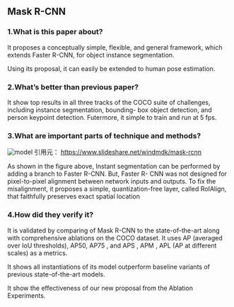 ## Mask R-CNN

### 1.What is this paper about?

It proposes a conceptually simple, flexible, and general framework, which extends Faster R-CNN, for object instance segmentation.

Using its proposal, it can easily be extended to human pose estimation.

### 2.What’s better than previous paper?

It show top results in all three tracks of the COCO suite of challenges, including instance segmentation, bounding- box object detection, and person keypoint detection. Futermore, it simple to train and run at 5 fps.  

### 3.What are important parts of technique and methods?

![model](../img/Mask_RCNN_model.jpg) 
引用元： https://www.slideshare.net/windmdk/mask-rcnn

As shown in the figure above, Instant segmentation can be performed by adding a branch to Faster R-CNN. But, Faster R- CNN was not designed for pixel-to-pixel alignment between network inputs and outputs. To fix the misalignment, it proposes a simple, quantization-free layer, called RoIAlign, that faithfully preserves exact spatial location

### 4.How did they verify it?

It is validated by comparing of Mask R-CNN to the state-of-the-art along with comprehensive ablations on the COCO dataset. It uses AP (averaged over IoU thresholds), AP50, AP75 , and APS , APM , APL (AP at different scales) as a metrics.

It shows all instantiations of its model outperform baseline variants of previous state-of-the-art models.

It show the effectiveness of our new proposal from the Ablation Experiments.

